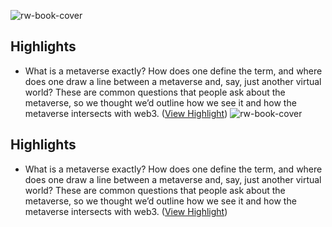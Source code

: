 ![rw-book-cover](https://readwise-assets.s3.amazonaws.com/static/images/article4.6bc1851654a0.png)

## Highlights
- What is a metaverse exactly? How does one define the term, and where does one draw a line between a metaverse and, say, just another virtual world? These are common questions that people ask about the metaverse, so we thought we’d outline how we see it and how the metaverse intersects with web3. ([View Highlight](https://instapaper.com/read/1504926359/19650493))
![rw-book-cover](https://readwise-assets.s3.amazonaws.com/static/images/article4.6bc1851654a0.png)

## Highlights
- What is a metaverse exactly? How does one define the term, and where does one draw a line between a metaverse and, say, just another virtual world? These are common questions that people ask about the metaverse, so we thought we’d outline how we see it and how the metaverse intersects with web3. ([View Highlight](https://instapaper.com/read/1504926359/19650493))
